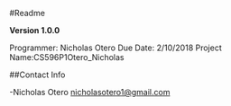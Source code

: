 #Readme

**Version 1.0.0**

Programmer: Nicholas Otero
Due Date: 2/10/2018
Project Name:CS596P1Otero_Nicholas


##Contact Info

-Nicholas Otero <nicholasotero1@gmail.com>